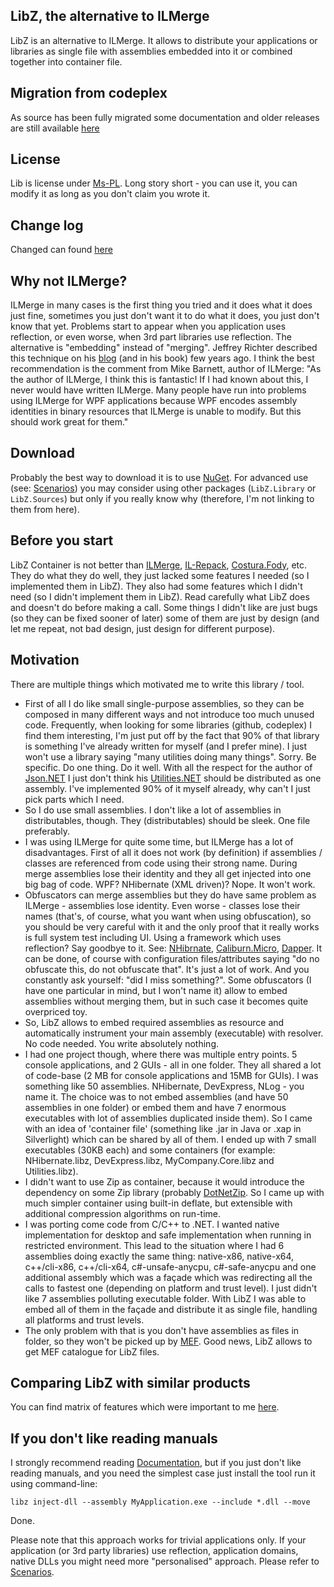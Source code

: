 ## LibZ, the alternative to ILMerge
LibZ is an alternative to ILMerge. It allows to distribute your applications or libraries as single file with assemblies embedded into it or combined together into container file.

## Migration from codeplex
As source has been fully migrated some documentation and older releases are still available [here](http://libz.codeplex.com)

## License
Lib is license under [Ms-PL](LICENSE.md). Long story short - you can use it, you can modify it as long as you don't claim you wrote it.

## Change log
Changed can found [here](CHANGES.md)

## Why not ILMerge?
ILMerge in many cases is the first thing you tried and it does what it does just fine, sometimes you just don't want it to do what it does, you just don't know that yet. Problems start to appear when you application uses reflection, or even worse, when 3rd part libraries use reflection. The alternative is "embedding" instead of "merging".
Jeffrey Richter described this technique on his [blog](http://blogs.msdn.com/b/microsoft_press/archive/2010/02/03/jeffrey-richter-excerpt-2-from-clr-via-c-third-edition.aspx) (and in his book) few years ago. I think the best recommendation is the comment from Mike Barnett, author of ILMerge: "As the author of ILMerge, I think this is fantastic! If I had known about this, I never would have written ILMerge. Many people have run into problems using ILMerge for WPF applications because WPF encodes assembly identities in binary resources that ILMerge is unable to modify. But this should work great for them."

## Download
Probably the best way to download it is to use [NuGet](https://nuget.org/packages/LibZ.Tool). For advanced use (see: [Scenarios](doc/scenarios.md)) you may consider using other packages (```LibZ.Library``` or ```LibZ.Sources```) but only if you really know why (therefore, I'm not linking to them from here).

## Before you start
LibZ Container is not better than [ILMerge](https://nuget.org/packages/ilmerge), [IL-Repack](https://github.com/gluck/il-repack), [Costura.Fody](http://nuget.org/packages/Costura.Fody), etc. They do what they do well, they just lacked some features I needed (so I implemented them in LibZ). They also had some features which I didn't need (so I didn't implement them in LibZ).
Read carefully what LibZ does and doesn't do before making a call.
Some things I didn't like are just bugs (so they can be fixed sooner of later) some of them are just by design (and let me repeat, not bad design, just design for different purpose).

## Motivation
There are multiple things which motivated me to write this library / tool.
* First of all I do like small single-purpose assemblies, so they can be composed in many different ways and not introduce too much unused code. Frequently, when looking for some libraries (github, codeplex) I find them interesting, I'm just put off by the fact that 90% of that library is something I've already written for myself (and I prefer mine). I just won't use a library saying "many utilities doing many things". Sorry. Be specific. Do one thing. Do it well. With all the respect for the author of [Json.NET](https://json.codeplex.com) I just don't think his [Utilities.NET](https://utilities.codeplex.com) should be distributed as one assembly. I've implemented 90% of it myself already, why can't I just pick parts which I need.
* So I do use small assemblies. I don't like a lot of assemblies in distributables, though. They (distributables) should be sleek. One file preferably.
* I was using ILMerge for quite some time, but ILMerge has a lot of disadvantages. First of all it does not work (by definition) if assemblies / classes are referenced from code using their strong name. During merge assemblies lose their identity and they all get injected into one big bag of code. WPF? NHibernate (XML driven)? Nope. It won't work.
* Obfuscators can merge assemblies but they do have same problem as ILMerge - assemblies lose identity. Even worse - classes lose their names (that's, of course, what you want when using obfuscation), so you should be very careful with it and the only proof that it really works is full system test including UI. Using a framework which uses reflection? Say goodbye to it. See: [NHibrnate](http://nhforge.org), [Caliburn.Micro](https://caliburnmicro.codeplex.com/), [Dapper](https://code.google.com/p/dapper-dot-net). It can be done, of course with configuration files/attributes saying "do no obfuscate this, do not obfuscate that". It's just a lot of work. And you constantly ask yourself: "did I miss something?". Some obfuscators (I have one particular in mind, but I won't name it) allow to embed assemblies without merging them, but in such case it becomes quite overpriced toy.
* So, LibZ allows to embed required assemblies as resource and automatically instrument your main assembly (executable) with resolver. No code needed. You write absolutely nothing.
* I had one project though, where there was multiple entry points. 5 console applications, and 2 GUIs - all in one folder. They all shared a lot of code-base (2 MB for console applications and 15MB for GUIs). I was something like 50 assemblies. NHibernate, DevExpress, NLog - you name it. The choice was to not embed assemblies (and have 50 assemblies in one folder) or embed them and have 7 enormous executables with lot of assemblies duplicated inside them). So I came with an idea of 'container file' (something like .jar in Java or .xap in Silverlight) which can be shared by all of them. I ended up with 7 small executables (30KB each) and some containers (for example: NHibernate.libz, DevExpress.libz, MyCompany.Core.libz and Utilities.libz).
* I didn't want to use Zip as container, because it would introduce the dependency on some Zip library (probably [DotNetZip](https://dotnetzip.codeplex.com). So I came up with much simpler container using built-in deflate, but extensible with additional compression algorithms on run-time.
* I was porting come code from C/C++ to .NET. I wanted native implementation for desktop and safe implementation when running in restricted environment. This lead to the situation where I had 6 assemblies doing exactly the same thing: native-x86, native-x64, c++/cli-x86, c++/cli-x64, c#-unsafe-anycpu, c#-safe-anycpu and one additional assembly which was a façade which was redirecting all the calls to fastest one (depending on platform and trust level). I just didn't like 7 assemblies polluting executable folder. With LibZ I was able to embed all of them in the façade and distribute it as single file, handling all platforms and trust levels.
* The only problem with that is you don't have assemblies as files in folder, so they won't be picked up by [MEF](https://msdn.microsoft.com/en-us/library/dd460648%28v=vs.110%29.aspx?f=255&MSPPError=-2147217396). Good news, LibZ allows to get MEF catalogue for LibZ files.

## Comparing LibZ with similar products
You can find matrix of features which were important to me [here](doc/matrix.md).

## If you don't like reading manuals
I strongly recommend reading [Documentation](doc/index.md), but if you just don't like reading manuals, and you need the simplest case just install the tool run it using command-line:

```
libz inject-dll --assembly MyApplication.exe --include *.dll --move
```

Done.

Please note that this approach works for trivial applications only. If your application (or 3rd party libraries) use reflection, application domains, native DLLs you might need more "personalised" approach. Please refer to [Scenarios](doc/scenarios.md).
